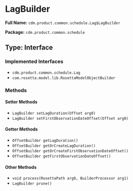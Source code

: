 # LagBuilder

**Full Name:** `cdm.product.common.schedule.Lag$LagBuilder`

**Package:** `cdm.product.common.schedule`

## Type: Interface

### Implemented Interfaces

- `cdm.product.common.schedule.Lag`
- `com.rosetta.model.lib.RosettaModelObjectBuilder`

### Methods

#### Setter Methods

- `LagBuilder setLagDuration(Offset arg0)`
- `LagBuilder setFirstObservationDateOffset(Offset arg0)`

#### Getter Methods

- `OffsetBuilder getLagDuration()`
- `OffsetBuilder getOrCreateLagDuration()`
- `OffsetBuilder getOrCreateFirstObservationDateOffset()`
- `OffsetBuilder getFirstObservationDateOffset()`

#### Other Methods

- `void process(RosettaPath arg0, BuilderProcessor arg1)`
- `LagBuilder prune()`

